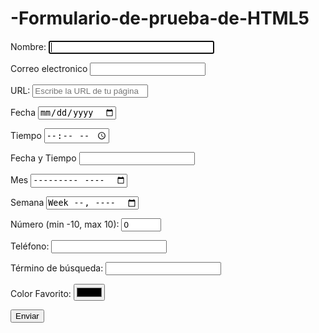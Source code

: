 
# -Formulario-de-prueba-de-HTML5

<form action="" method="get">
 
  <p>Nombre: <input type="text" name="nombre" size="30" autofocus required/> </p>
 
  <p>Correo electronico <input type="email" id= "correoelectronico" name="correoelectronico" required></p>
 
  <p>URL: <input type="url" name="direccionweb" placeholder="Escribe la URL de tu página"/>  </p>
 
  <p>Fecha <input type= "date" name="fecha"/></p>
 
  <p>Tiempo <input type="time" name="tiempo"/> </p>
 
  <p> Fecha y Tiempo <input type="datetime" name="fecha y tiempo"/>  </p>
 
 <p> Mes <input type="month" name="mes" /> </p>
 
 <p> Semana <input type="week" name="semana"/> </p>
 
  <p>  Número (min -10, max 10): <input type="number" name="numeros" min="-10" max="10" value="0" /></p>
 
  <p>Teléfono: <input type="tel" name="teléfono" /></p>
 
  <p>Término de búsqueda: <input type="search" name="búsqueda"/></p>
 
  <p>Color Favorito: <input type="color" name="uwu"/></p>    
 
   <p> <input type="submit" value="Enviar"/> </p>
  <form/>

